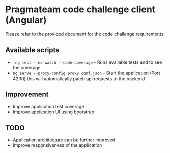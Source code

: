 # Pragmateam code challenge client (Angular)

Please refer to the provided document for the code challenge requirements.

## Available scripts

- ` ng test --no-watch --code-coverage` - Runs available tests and to see the coverage
- `ng serve --proxy-config proxy.conf.json` - Start the application (Port 4200) this will automatically patch api requests to the backend

## Improvement
* Improve application test coverage
* Improve application UI using bootstrap

## TODO
* Application architecture can be further improved
* Improve responsiveness of the application
